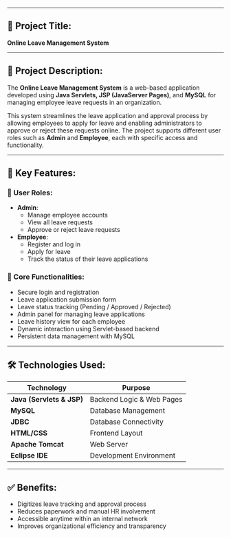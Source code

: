 
---

## 📝 Project Title:  
**Online Leave Management System**

---

## 📄 Project Description:

The **Online Leave Management System** is a web-based application developed using **Java Servlets, JSP (JavaServer Pages)**, and **MySQL** for managing employee leave requests in an organization.

This system streamlines the leave application and approval process by allowing employees to apply for leave and enabling administrators to approve or reject these requests online. The project supports different user roles such as **Admin** and **Employee**, each with specific access and functionality.

---

## 🎯 Key Features:

### 👥 User Roles:
- **Admin**:
  - Manage employee accounts
  - View all leave requests
  - Approve or reject leave requests
- **Employee**:
  - Register and log in
  - Apply for leave
  - Track the status of their leave applications

### 📌 Core Functionalities:
- Secure login and registration
- Leave application submission form
- Leave status tracking (Pending / Approved / Rejected)
- Admin panel for managing leave applications
- Leave history view for each employee
- Dynamic interaction using Servlet-based backend
- Persistent data management with MySQL

---

## 🛠️ Technologies Used:

| Technology | Purpose |
|-----------|---------|
| **Java (Servlets & JSP)** | Backend Logic & Web Pages |
| **MySQL** | Database Management |
| **JDBC** | Database Connectivity |
| **HTML/CSS** | Frontend Layout |
| **Apache Tomcat** | Web Server |
| **Eclipse IDE** | Development Environment |

---

## ✅ Benefits:

- Digitizes leave tracking and approval process
- Reduces paperwork and manual HR involvement
- Accessible anytime within an internal network
- Improves organizational efficiency and transparency
